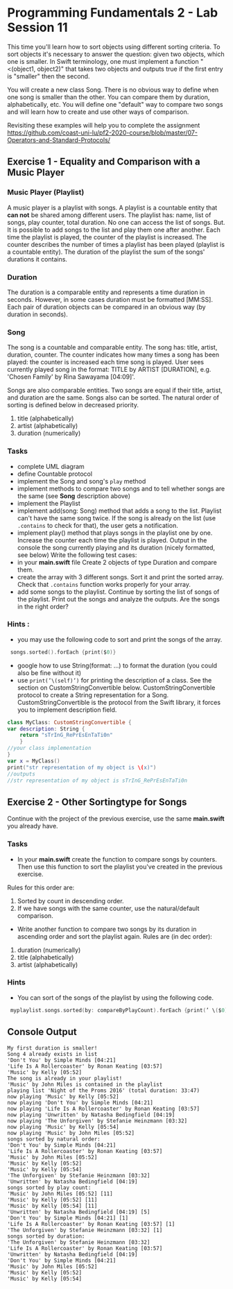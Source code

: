 # Programming Fundamentals 2 - Lab Session 11

This time you'll learn how to sort objects using different sorting criteria. To sort objects it's necessary to answer the question: given two objects, which one is smaller. In Swift terminology, one must implement a function "<(object1, object2)" that takes two objects and outputs true if the first entry is "smaller" then the second. 

You will create a new class Song. There is no obvious way to define when one song is smaller than the other. You can compare them by duration, alphabetically, etc. You will define one "default" way to compare two songs and will learn how to create and use other ways of comparison.

Revisiting these examples will help you to complete the assignment
https://github.com/coast-uni-lu/pf2-2020-course/blob/master/07-Operators-and-Standard-Protocols/

## Exercise 1 - Equality and Comparison with a Music Player

### Music Player (Playlist)
A music player is a playlist with songs. A playlist is a countable entity that **can not** be shared among different users. The playlist has: name, list of songs, play counter, total duration. No one can access the list of songs. But. It is possible to add songs to the list and play them one after another. Each time the playlist is played, the counter of the playlist is increased. The counter describes the number of times a playlist has been played (playlist is a countable entity). The duration of the playlist the sum of the songs' durations it contains.

### Duration
The duration is a comparable entity and represents a time duration in seconds. However, in some cases duration must be formatted [MM:SS]. Each pair of duration objects can be compared in an obvious way (by duration in seconds).

### Song
The song is a countable and comparable entity. The song has: title, artist, duration, counter. The counter indicates how many times a song has been played: the counter is increased each time song is played. User sees currently played song in the format: TITLE by ARTIST [DURATION], e.g. 'Chosen Family' by Rina Sawayama [04:09]'.

Songs are also comparable entities. Two songs are equal if their title, artist, and duration are the same. Songs also can be sorted. The natural order of sorting is defined below in decreased priority.
1. title (alphabetically)
2. artist (alphabetically)
3. duration (numerically)

### Tasks
- complete UML diagram
- define Countable protocol
- implement the Song and song's ```play``` method
- implement methods to compare two songs and to tell whether songs are the same (see **Song** description above)
- implement the Playlist
- implement add(song: Song) method that adds a song to the list. Playlist can't have the same song twice. If the song is already on the list (use ```.contains``` to check for that), the user gets a notification. 
- implement play() method that plays songs in the playlist one by one. Increase the counter each time the playlist is played. Output in the console the song currently playing and its duration (nicely formatted, see below)
Write the following test cases:
- in your **main.swift** file Create 2 objects of type Duration and compare them.
- create the array with 3 different songs. Sort it and print the sorted array. Check that ```.contains``` function works properly for your array.
- add some songs to the playlist. Continue by sorting the list of songs of the playlist. Print out the songs and analyze the outputs. Are the songs in the right order?

### Hints :
- you may use the following code to sort and print the songs of the array.
```swift
 songs.sorted().forEach {print($0)}
 ```
- google how to use String(format: ...) to format the duration (you could also be fine without it)
- use ```print(’\(self)’)``` for printing the description of a class. See the section on CustomStringConvertible below.
CustomStringConvertible protocol to create a String representation for a Song. CustomStringConvertible is the protocol from the Swift library, it forces you to implement description field.

```swift
class MyClass: CustomStringConvertible {
var description: String {
	return "sTrInG_RePrEsEnTaTi0n"
	}	
//your class implementation
} 
var x = MyClass()
print("str representation of my object is \(x)")
//outputs 
//str representation of my object is sTrInG_RePrEsEnTaTi0n
```

## Exercise 2 - Other Sortingtype for Songs

Continue with the project of the previous exercise, use the same **main.swift** you already have.

### Tasks

- In your **main.swift** create the function to compare songs by counters. Then use this function to sort the playlist you've created in the previous exercise. 

Rules for this order are:
1. Sorted by count in descending order.
2. If we have songs with the same counter, use the natural/default comparison.

- Write another function to compare two songs by its duration in ascending order and sort the playlist again. Rules are (in dec order):
1. duration (numerically)
2. title (alphabetically)
3. artist (alphabetically)

### Hints
- You can sort of the songs of the playlist by using the following code.
```swift
 myplaylist.songs.sorted(by: compareByPlayCount).forEach {print(’ \($0) [ \($0.count)]’)}
 ```

 ## Console Output
```
My first duration is smaller!
Song 4 already exists in list
'Don't You' by Simple Minds [04:21]
'Life Is A Rollercoaster' by Ronan Keating [03:57]
'Music' by Kelly [05:52]
The song is already in your playlist!
'Music' by John Miles is contained in the playlist
playing list 'Night of the Proms 2016' (total duration: 33:47)
now playing 'Music' by Kelly [05:52]
now playing 'Don't You' by Simple Minds [04:21]
now playing 'Life Is A Rollercoaster' by Ronan Keating [03:57]
now playing 'Unwritten' by Natasha Bedingfield [04:19]
now playing 'The Unforgiven' by Stefanie Heinzmann [03:32]
now playing 'Music' by Kelly [05:54]
now playing 'Music' by John Miles [05:52]
songs sorted by natural order:
'Don't You' by Simple Minds [04:21]
'Life Is A Rollercoaster' by Ronan Keating [03:57]
'Music' by John Miles [05:52]
'Music' by Kelly [05:52]
'Music' by Kelly [05:54]
'The Unforgiven' by Stefanie Heinzmann [03:32]
'Unwritten' by Natasha Bedingfield [04:19]
songs sorted by play count:
'Music' by John Miles [05:52] [11]
'Music' by Kelly [05:52] [11]
'Music' by Kelly [05:54] [11]
'Unwritten' by Natasha Bedingfield [04:19] [5]
'Don't You' by Simple Minds [04:21] [1]
'Life Is A Rollercoaster' by Ronan Keating [03:57] [1]
'The Unforgiven' by Stefanie Heinzmann [03:32] [1]
songs sorted by duration:
'The Unforgiven' by Stefanie Heinzmann [03:32]
'Life Is A Rollercoaster' by Ronan Keating [03:57]
'Unwritten' by Natasha Bedingfield [04:19]
'Don't You' by Simple Minds [04:21]
'Music' by John Miles [05:52]
'Music' by Kelly [05:52]
'Music' by Kelly [05:54]
```
